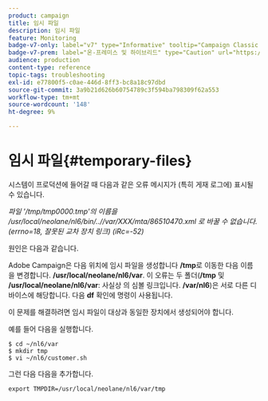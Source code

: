 ```yaml
---
product: campaign
title: 임시 파일
description: 임시 파일
feature: Monitoring
badge-v7-only: label="v7" type="Informative" tooltip="Campaign Classic v7에만 적용"
badge-v7-prem: label="온-프레미스 및 하이브리드" type="Caution" url="https://experienceleague.adobe.com/docs/campaign-classic/using/installing-campaign-classic/architecture-and-hosting-models/hosting-models-lp/hosting-models.html?lang=ko" tooltip="온-프레미스 및 하이브리드 배포에만 적용"
audience: production
content-type: reference
topic-tags: troubleshooting
exl-id: e77800f5-c0ae-446d-8ff3-bc8a18c97dbd
source-git-commit: 3a9b21d626b60754789c3f594ba798309f62a553
workflow-type: tm+mt
source-wordcount: '148'
ht-degree: 9%

---
```


# 임시 파일{#temporary-files}



시스템이 프로덕션에 들어갈 때 다음과 같은 오류 메시지가 (특히 게재 로그에) 표시될 수 있습니다.

*파일 &#39;/tmp/tmp0000.tmp&#39;의 이름을 /usr/local/neolane/nl6/bin/..//var/XXX/mta/86510470.xml 로 바꿀 수 없습니다. (errno=18, 잘못된 교차 장치 링크) (iRc=-52)*

원인은 다음과 같습니다.

Adobe Campaign은 다음 위치에 임시 파일을 생성합니다 **/tmp**&#x200B;로 이동한 다음 이름을 변경합니다. **/usr/local/neolane/nl6/var**. 이 오류는 두 폴더(**/tmp** 및 **/usr/local/neolane/nl6/var**: 사실상 의 심볼 링크입니다. **/var/nl6**)은 서로 다른 디바이스에 해당합니다. 다음 **df** 확인에 명령이 사용됩니다.

이 문제를 해결하려면 임시 파일이 대상과 동일한 장치에서 생성되어야 합니다.

예를 들어 다음을 실행합니다.

```
$ cd ~/nl6/var
$ mkdir tmp
$ vi ~/nl6/customer.sh
```

그런 다음 다음을 추가합니다.

```
export TMPDIR=/usr/local/neolane/nl6/var/tmp 
```
